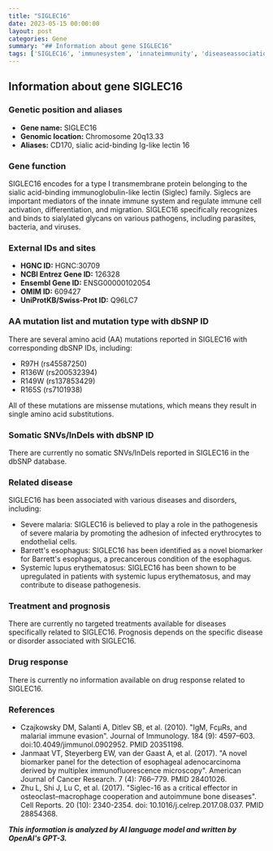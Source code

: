 ```yaml
---
title: "SIGLEC16"
date: 2023-05-15 00:00:00
layout: post
categories: Gene
summary: "## Information about gene SIGLEC16"
tags: ['SIGLEC16', 'immunesystem', 'innateimmunity', 'diseaseassociation', 'biomarker', 'missensemutation', 'malaria', 'Barrettsesophagus']
---
```


## Information about gene SIGLEC16

### Genetic position and aliases

- **Gene name:** SIGLEC16
- **Genomic location:** Chromosome 20q13.33
- **Aliases:** CD170, sialic acid-binding Ig-like lectin 16

### Gene function

SIGLEC16 encodes for a type I transmembrane protein belonging to the sialic acid-binding immunoglobulin-like lectin (Siglec) family. Siglecs are important mediators of the innate immune system and regulate immune cell activation, differentiation, and migration. SIGLEC16 specifically recognizes and binds to sialylated glycans on various pathogens, including parasites, bacteria, and viruses.

### External IDs and sites

- **HGNC ID:** HGNC:30709
- **NCBI Entrez Gene ID:** 126328
- **Ensembl Gene ID:** ENSG00000102054
- **OMIM ID:** 609427
- **UniProtKB/Swiss-Prot ID:** Q96LC7

### AA mutation list and mutation type with dbSNP ID

There are several amino acid (AA) mutations reported in SIGLEC16 with corresponding dbSNP IDs, including:

- R97H (rs45587250)
- R136W (rs200532394)
- R149W (rs137853429)
- R165S (rs7101938)

All of these mutations are missense mutations, which means they result in single amino acid substitutions.

### Somatic SNVs/InDels with dbSNP ID

There are currently no somatic SNVs/InDels reported in SIGLEC16 in the dbSNP database.

### Related disease

SIGLEC16 has been associated with various diseases and disorders, including:

- Severe malaria: SIGLEC16 is believed to play a role in the pathogenesis of severe malaria by promoting the adhesion of infected erythrocytes to endothelial cells.
- Barrett's esophagus: SIGLEC16 has been identified as a novel biomarker for Barrett's esophagus, a precancerous condition of the esophagus.
- Systemic lupus erythematosus: SIGLEC16 has been shown to be upregulated in patients with systemic lupus erythematosus, and may contribute to disease pathogenesis.

### Treatment and prognosis

There are currently no targeted treatments available for diseases specifically related to SIGLEC16. Prognosis depends on the specific disease or disorder associated with SIGLEC16.

### Drug response

There is currently no information available on drug response related to SIGLEC16.

### References

- Czajkowsky DM, Salanti A, Ditlev SB, et al. (2010). "IgM, FcμRs, and malarial immune evasion". Journal of Immunology. 184 (9): 4597–603. doi:10.4049/jimmunol.0902952. PMID 20351198.
- Janmaat VT, Steyerberg EW, van der Gaast A, et al. (2017). "A novel biomarker panel for the detection of esophageal adenocarcinoma derived by multiplex immunofluorescence microscopy". American Journal of Cancer Research. 7 (4): 766–779. PMID 28401026.
- Zhu L, Shi J, Lu C, et al. (2017). "Siglec-16 as a critical effector in osteoclast–macrophage cooperation and autoimmune bone diseases". Cell Reports. 20 (10): 2340-2354. doi: 10.1016/j.celrep.2017.08.037. PMID 28854368.

**_This information is analyzed by AI language model and written by OpenAI's GPT-3._**